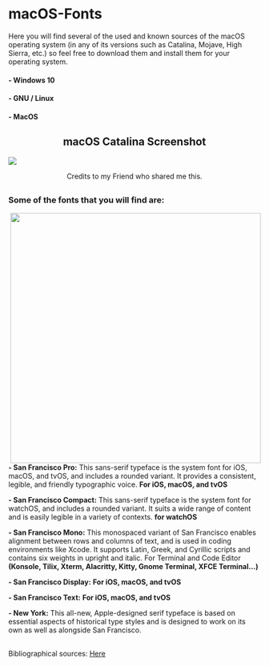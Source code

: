 # macOS-Fonts

Here you will find several of the used and known sources of the macOS operating system (in any of its versions such as Catalina, Mojave, High Sierra, etc.) so feel free to download them and install them for your operating system.

#### - Windows 10
#### - GNU / Linux
#### - MacOS 

<h2 align="center">macOS Catalina Screenshot </h2>

</div>
<img src="https://github.com/Hblanqueto/macOS-Fonts/blob/master/Images/116099373_581360365844537_4144760099203696087_n.png" align="center">

<br>

<p align="center">Credits to my Friend who shared me this.</p>


<h2 align="center"></h2>

### Some of the fonts that you will find are:

<img src="https://github.com/Hblanqueto/macOS-Fonts/blob/master/Images/0w0.jpg" align="right" height="500px">

<p align="left">

**- San Francisco Pro:** This sans-serif typeface is the system font for iOS, macOS, and tvOS, and includes a rounded variant. It provides a consistent, legible, and friendly typographic voice.  **For iOS, macOS, and tvOS**

**- San Francisco Compact:** This sans-serif typeface is the system font for watchOS, and includes a rounded variant. It suits a wide range of content and is easily legible in a variety of contexts.  **for watchOS**

**- San Francisco Mono:** This monospaced variant of San Francisco enables alignment between rows and columns of text, and is used in coding environments like Xcode. It supports Latin, Greek, and Cyrillic scripts and contains six weights in upright and italic. For Terminal and Code Editor  **(Konsole, Tilix, Xterm, Alacritty, Kitty, Gnome Terminal, XFCE Terminal...)**

**- San Francisco Display:**  **For iOS, macOS, and tvOS**

**- San Francisco Text:**  **For iOS, macOS, and tvOS**

**- New York:** This all-new, Apple-designed serif typeface is based on essential aspects of historical type styles and is designed to work on its own as well as alongside San Francisco.
<br>



<h2 align="center"></h2>
Bibliographical sources: <a href="https://developer.apple.com/fonts/">Here</a>
